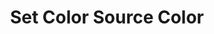 ---
title: Set Color Source Color
description: Set a random or a HEX color for a color source
parameters:
  - name: ObsConnection
    type: Select
    required: true
    description: |
      Select the Connection from the drop-down
      - Any, Default, or named connections will appear here
  - name: ObsScene
    type: Select
    required: true
    description: |
      Select a Scene from the drop-down
      - Can also manually type the Scene name into the box
  - name: ObsSource
    type: Select
    required: true
    description: |
      Select a Source from the drop-down
      - Can also manually type the Source name into the box
  - name: Random Color
    type: Checkbox
    required: false
    description: |
      This gets a random HEX color each time this sub-action runs
  - name: Color
    type: Color
    required: true
    description: |
      Choose a color, using the `#RRGGBBAA` format
variables: []
csharpMethods:
  - ObsSetColorSourceColor
  - ObsSetColorSourceRandomColor
---